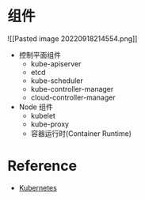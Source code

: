 # 组件
![[Pasted image 20220918214554.png]]
- 控制平面组件
	- kube-apiserver
	- etcd
	- kube-scheduler
	- kube-controller-manager
	- cloud-controller-manager
- Node 组件
	- kubelet
	- kube-proxy
	- 容器运行时(Container Runtime)


# Reference
- [Kubernetes](https://kubernetes.io/zh-cn/docs/concepts/overview/components/)